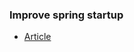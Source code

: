 ### Improve spring startup
- [Article](https://itnext.io/reduce-the-startup-time-and-memory-footprint-of-your-java-app-by-20-49fc530f9c9d)